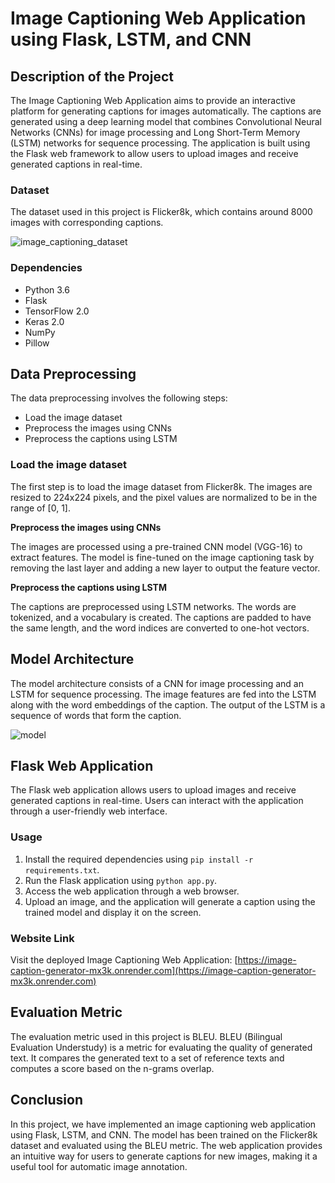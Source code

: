 # Image Captioning Web Application using Flask, LSTM, and CNN

## Description of the Project

The Image Captioning Web Application aims to provide an interactive platform for generating captions for images automatically. The captions are generated using a deep learning model that combines Convolutional Neural Networks (CNNs) for image processing and Long Short-Term Memory (LSTM) networks for sequence processing. The application is built using the Flask web framework to allow users to upload images and receive generated captions in real-time.

### Dataset

The dataset used in this project is Flicker8k, which contains around 8000 images with corresponding captions.

![image_captioning_dataset](https://user-images.githubusercontent.com/74714252/228909136-9c5ee7a7-1281-41ee-af50-210913231f76.png)

### Dependencies

- Python 3.6 
- Flask
- TensorFlow 2.0 
- Keras 2.0 
- NumPy
- Pillow

## Data Preprocessing

The data preprocessing involves the following steps:

- Load the image dataset
- Preprocess the images using CNNs
- Preprocess the captions using LSTM

### Load the image dataset

The first step is to load the image dataset from Flicker8k. The images are resized to 224x224 pixels, and the pixel values are normalized to be in the range of [0, 1].

**Preprocess the images using CNNs**

The images are processed using a pre-trained CNN model (VGG-16) to extract features. The model is fine-tuned on the image captioning task by removing the last layer and adding a new layer to output the feature vector.

**Preprocess the captions using LSTM**

The captions are preprocessed using LSTM networks. The words are tokenized, and a vocabulary is created. The captions are padded to have the same length, and the word indices are converted to one-hot vectors.

## Model Architecture

The model architecture consists of a CNN for image processing and an LSTM for sequence processing. The image features are fed into the LSTM along with the word embeddings of the caption. The output of the LSTM is a sequence of words that form the caption.

![model](https://user-images.githubusercontent.com/74714252/228908085-319930a6-9251-4fb5-a7c5-181a1404869d.png)

## Flask Web Application

The Flask web application allows users to upload images and receive generated captions in real-time. Users can interact with the application through a user-friendly web interface.

### Usage

1. Install the required dependencies using `pip install -r requirements.txt`.
2. Run the Flask application using `python app.py`.
3. Access the web application through a web browser.
4. Upload an image, and the application will generate a caption using the trained model and display it on the screen.

### Website Link

Visit the deployed Image Captioning Web Application: [https://image-caption-generator-mx3k.onrender.com](https://image-caption-generator-mx3k.onrender.com)

## Evaluation Metric

The evaluation metric used in this project is BLEU. BLEU (Bilingual Evaluation Understudy) is a metric for evaluating the quality of generated text. It compares the generated text to a set of reference texts and computes a score based on the n-grams overlap.

## Conclusion

In this project, we have implemented an image captioning web application using Flask, LSTM, and CNN. The model has been trained on the Flicker8k dataset and evaluated using the BLEU metric. The web application provides an intuitive way for users to generate captions for new images, making it a useful tool for automatic image annotation.
